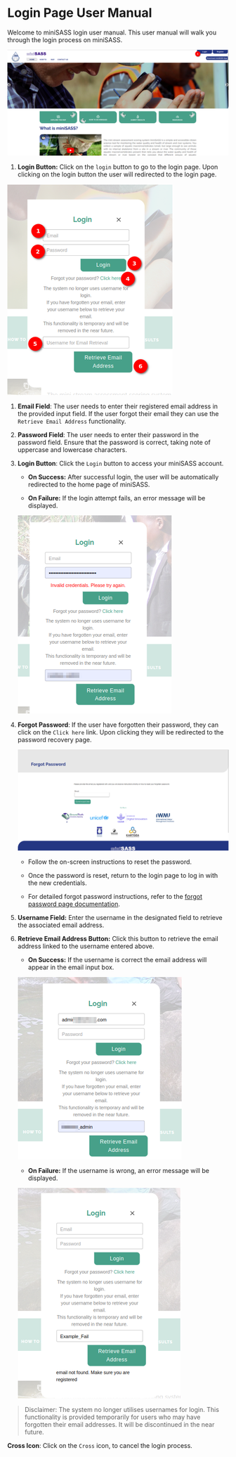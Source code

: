 # Login Page User Manual

Welcome to miniSASS login user manual. This user manual will walk you through the login process on miniSASS.

![Login button](./img/login-1.png)

1. **Login Button:** Click on the `login` button to go to the login page. Upon clicking on the login button the user will redirected to the login page.

![Login page](./img/login-2.png)

1. **Email Field**: The user needs to enter their registered email address in the provided input field. If the user forgot their email they can use the `Retrieve Email Address` functionality.

2. **Password Field**: The user needs to enter their password in the password field. Ensure that the password is correct, taking note of uppercase and lowercase characters.

3. **Login Button**: Click the `Login` button to access your miniSASS account.

    - **On Success:**
    After successful login, the user will be automatically redirected to the home page of miniSASS.

    - **On Failure:**
    If the login attempt fails, an error message will be displayed.
    
    ![Error Message](./img/login-3.png)

4. **Forgot Password**: If the user have forgotten their password, they can click on the `Click here` link. Upon clicking they will be redirected to the password recovery page.

    ![Forgot Password](./img/login-4.png)

    - Follow the on-screen instructions to reset the password.

    - Once the password is reset, return to the login page to log in with the new credentials.

    - For detailed forgot password instructions, refer to the [forgot password page documentation](./forgot-password.md).

5. **Username Field:** Enter the username in the designated field to retrieve the associated email address.

6. **Retrieve Email Address Button:** Click this button to retrieve the email address linked to the username entered above.

    - **On Success:**
    If the username is correct the email address will appear in the email input box.

    ![Retrieved email address](./img/login-5.png)

    - **On Failure:**
    If the username is wrong, an error message will be displayed.
    
    ![Error Message](./img/login-6.png)

>Disclaimer: The system no longer utilises usernames for login. This functionality is provided temporarily for users who may have forgotten their email addresses. It will be discontinued in the near future.

**Cross Icon**: Click on the `Cross` icon, to cancel the login process.
